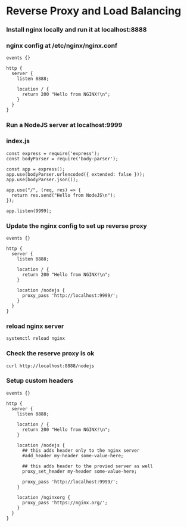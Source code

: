# Reverse Proxy and Load Balancing

### Install nginx locally and run it at localhost:8888
### nginx config at /etc/nginx/nginx.conf
```
events {}

http {
  server {
    listen 8888;

    location / {
      return 200 "Hello from NGINX!\n";
    }
  }
}
```

### Run a NodeJS server at localhost:9999
### index.js
```
const express = require('express');
const bodyParser = require('body-parser');

const app = express();
app.use(bodyParser.urlencoded({ extended: false }));
app.use(bodyParser.json());

app.use("/", (req, res) => {
  return res.send("Hello from NodeJS\n");
});

app.listen(9999);
```


### Update the nginx config to set up  reverse proxy
```
events {}

http {
  server {
    listen 8888;

    location / {
      return 200 "Hello from NGINX!\n";
    }

    location /nodejs {
      proxy_pass 'http://localhost:9999/';
    }
  }
}
```

### reload nginx server
```
systemctl reload nginx
```

### Check the reserve proxy is ok
```
curl http://localhost:8888/nodejs
```




### Setup custom headers
```
events {}

http {
  server {
    listen 8888;

    location / {
      return 200 "Hello from NGINX!\n";
    }

    location /nodejs {
      ## this adds header only to the nginx server
      #add_header my-header some-value-here;

      ## this adds header to the provied server as well
      proxy_set_header my-header some-value-here;

      proxy_pass 'http://localhost:9999/';
    }

    location /nginxorg {
      proxy_pass 'https://nginx.org/';
    }
  }
}
```














